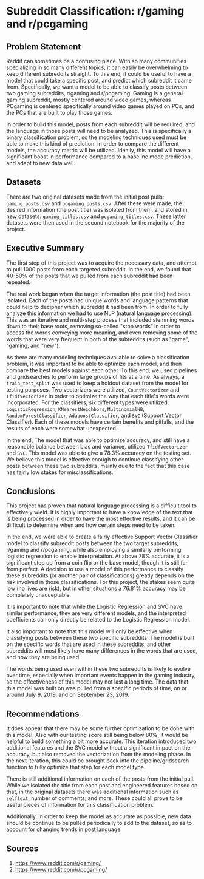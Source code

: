 # Subreddit Classification: r/gaming and r/pcgaming

## Problem Statement
Reddit can sometimes be a confusing place. With so many communities specializing in so many different topics, it can easily be overwhelming to keep different subreddits straight. To this end, it could be useful to have a model that could take a specific post, and predict which subreddit it came from. Specifically, we want a model to be able to classify posts between two gaming subreddits, r/gaming and r/pcgaming. Gaming is a general gaming subreddit, mostly centered around video games, whereas PCgaming is centered specifically around video games played on PCs, and the PCs that are built to play those games. 

In order to build this model, posts from each subreddit will be required, and the language in those posts will need to be analyzed. This is specifically a binary classification problem, so the modeling techniques used must be able to make this kind of prediction. In order to compare the different models, the accuracy metric will be utilized. Ideally, this model will have a significant boost in performance compared to a baseline mode prediction, and adapt to new data well.

## Datasets
There are two original datasets made from the initial post pulls: `gaming_posts.csv` and `pcgaming_posts.csv`. 
After these were made, the desired information (the post title) was isolated from them, and stored in new datasets: `gaming_titles.csv` and `pcgaming_titles.csv`. These latter datasets were then used in the second notebook for the majority of the project.

## Executive Summary
The first step of this project was to acquire the necessary data, and attempt to pull 1000 posts from each targeted subreddit. In the end, we found that 40-50% of the posts that we pulled from each subreddit had been repeated.

The real work began when the target information (the post title) had been isolated. Each of the posts had unique words and language patterns that could help to decipher which subreddit it had been from. In order to fully analyze this information we had to use NLP (natural language processing). This was an iterative and multi-step process that included stemming words down to their base roots, removing so-called "stop words" in order to access the words conveying more meaning, and even removing some of the words that were very frequent in both of the subreddits (such as "game", "gaming, and "new"). 

As there are many modeling techniques available to solve a classification problem, it was important to be able to optimize each model, and then compare the best models against each other. To this end, we used pipelines and gridsearches to perform large groups of fits at a time. As always, a `train_test_split` was used to keep a holdout dataset from the model for testing purposes. Two vectorizers were utilized, `CountVectorizer` and `TfidfVectorizer` in order to optimize the way that each title's words were incorporated. For the classifiers, six different types were utilized: `LogisticRegression`, `KNearestNeighbors`, `MultinomialNB`, `RandomForestClassifier`, `AdaboostClassifier`, and `SVC` (Support Vector Classifier). Each of these models have certain benefits and pitfalls, and the results of each were somewhat unexpected. 

In the end, The model that was able to optimize accuracy, and still have a reasonable balance between bias and variance, utilized `TfidfVectorizer` and `SVC`. This model was able to give a 78.3% accuracy on the testing set. We believe this model is effective enough to continue classifying other posts between these two subreddits, mainly due to the fact that this case has fairly low stakes for misclassifications.


## Conclusions
This project has proven that natural language processing is a difficult tool to effectively wield. It is highly important to have a knowledge of the text that is being processed in order to have the most effective results, and it can be difficult to determine when and how certain steps need to be taken.

In the end, we were able to create a fairly effective Support Vector Classifier model to classify subreddit posts between the two target subreddits, r/gaming and r/pcgaming, while also employing a similarly performing logistic regression to enable interpretation. At above 78% accurate, it is a significant step up from a coin flip or the base model, though it is still far from perfect. A decision to use a model of this performance to classify these subreddits (or another pair of classifications) greatly depends on the risk involved in those classifications. For this project, the stakes seem quite low (no lives are risk), but in other situations a 76.81% accuracy may be completely unacceptable. 

It is important to note that while the Logistic Regression and SVC have similar performance, they are very different models, and the interpreted coefficients can only directly be related to the Logistic Regression model.

It also important to note that this model will only be effective when classifying posts between these two specific subreddits. The model is built on the specific words that are used in these subreddits, and other subreddits will most likely have many differences in the words that are used, and how they are being used.

The words being used even within these two subreddits is likely to evolve over time, especially when important events happen in the gaming industry, so the effectiveness of this model may not last a long time. The data that this model was built on was pulled from a specific periods of time, on or around July 9, 2019, and on September 23, 2019.

## Recommendations
It does appear that there may be some further optimization to be done with this model. Also with our testing score still being below 80%, it would be helpful to build something a bit more accurate. This iteration introduced two additional features and the SVC model without a significant impact on the accuracy, but also removed the vectorization from the modeling phase. In the next iteration, this could be brought back into the pipeline/gridsearch function to fully optimize that step for each model type.

There is still additional information on each of the posts from the initial pull. While we isolated the title from each post and engineered features based on that, in the original datasets there was additional information such as `selftext`, number of comments, and more. These could all prove to be useful pieces of information for this classification problem.

Additionally, in order to keep the model as accurate as possible, new data should be continue to be pulled periodically to add to the dataset, so as to account for changing trends in post language.

## Sources

1. https://www.reddit.com/r/gaming/
2. https://www.reddit.com/r/pcgaming/